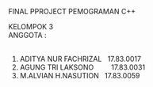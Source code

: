 FINAL PPROJECT PEMOGRAMAN C++<BR>
  
KELOMPOK 3<BR>
ANGGOTA :<BR>
<BR>
1. ADITYA NUR FACHRIZAL &nbsp; 17.83.0017 <BR>
2. AGUNG TRI LAKSONO   &nbsp;  &nbsp;  &nbsp;  &nbsp; 17.83.0031 <BR>
3. M.ALVIAN H.NASUTION &nbsp; 17.83.0059 <BR>
<BR>


